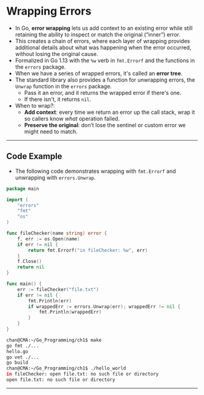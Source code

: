 # Wrapping Errors

- In Go, **error wrapping** lets us add context to an existing error while still retaining the ability to inspect or match the original (“inner”) error. 
- This creates a chain of errors, where each layer of wrapping provides additional details about what was happening when the error occurred, without losing the original cause.
- Formalized in Go 1.13 with the `%w` verb in `fmt.Errorf` and the functions in the `errors` package.
- When we have a series of wrapped errors, it's called an **error tree**.
- The standard library also provides a function for unwrapping errors, the `Unwrap` function in the `errors` package.
  - Pass it an error, and it returns the wrapped error if there's one. 
  - If there isn't, it returns `nil`.
- When to wrap?:
  - **Add context**: every time we return an error up the call stack, wrap it so callers know *what* operation failed.
  - **Preserve the original**: don’t lose the sentinel or custom error we might need to match.


---

## Code Example

- The following code demonstrates wrapping with `fmt.Errorf` and unwrapping with `errors.Unwrap`.

```go
package main

import (
	"errors"
	"fmt"
	"os"
)

func fileChecker(name string) error {
	f, err := os.Open(name)
	if err != nil {
		return fmt.Errorf("in fileChecker: %w", err)
	}
	f.Close()
	return nil
}

func main() {
	err := fileChecker("file.txt")
	if err != nil {
		fmt.Println(err)
		if wrappedErr := errors.Unwrap(err); wrappedErr != nil {
			fmt.Println(wrappedErr)
		}
	}
}
```

```sh
chan@CMA:~/Go_Programming/ch1$ make
go fmt ./...
hello.go
go vet ./...
go build
chan@CMA:~/Go_Programming/ch1$ ./hello_world
in fileChecker: open file.txt: no such file or directory
open file.txt: no such file or directory
```

---

